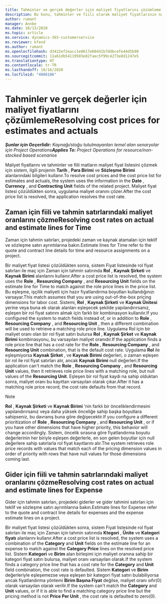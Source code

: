 ```yaml
---
title: Tahminler ve gerçek değerler için maliyet fiyatlarını çözümleme
description: Bu konu, tahminler ve fiili olarak maliyet fiyatlarının nasıl çözüldüğü hakkında bilgi sağlar.
author: rumant
manager: Annbe
ms.date: 10/13/2020
ms.topic: article
ms.service: dynamics-365-customerservice
ms.reviewer: kfend
ms.author: rumant
ms.openlocfilehash: d3422ef2eacc1e0617e60d41b7ddbcefe44d5b90
ms.sourcegitcommit: 11a61db54119503e82faec5f99c4273e8d1247e5
ms.translationtype: HT
ms.contentlocale: tr-TR
ms.lasthandoff: 10/16/2020
ms.locfileid: "4086186"
---
```

# <a name="resolving-cost-prices-for-estimates-and-actuals"></a><span data-ttu-id="1d000-103">Tahminler ve gerçek değerler için maliyet fiyatlarını çözümleme</span><span class="sxs-lookup"><span data-stu-id="1d000-103">Resolving cost prices for estimates and actuals</span></span>

<span data-ttu-id="1d000-104">_**Şunlar için Geçerlidir:** Kaynağı/stoğu tutulmayanları temel alan senaryolar için Project Operations_</span><span class="sxs-lookup"><span data-stu-id="1d000-104">_**Applies To:** Project Operations for resource/non-stocked based scenarios_</span></span>

<span data-ttu-id="1d000-105">Maliyet fiyatlarını ve tahminler ve fiili matların maliyet fiyat listesini çözmek için sistem, ilgili projenin **Tarih** , **Para Birimi** ve **Sözleşme Birimi** alanlarındaki bilgileri kullanır.</span><span class="sxs-lookup"><span data-stu-id="1d000-105">To resolve cost prices and the cost price list for estimates and actuals, the system uses the information in the **Date** , **Currency** , and **Contracting Unit** fields of the related project.</span></span> <span data-ttu-id="1d000-106">Maliyet fiyat listesi çözüldükten sonra, uygulama maliyet oranını çözer.</span><span class="sxs-lookup"><span data-stu-id="1d000-106">After the cost price list is resolved, the application resolves the cost rate.</span></span>

## <a name="resolving-cost-rates-on-actual-and-estimate-lines-for-time"></a><span data-ttu-id="1d000-107">Zaman için fiili ve tahmin satırlarındaki maliyet oranlarını çözme</span><span class="sxs-lookup"><span data-stu-id="1d000-107">Resolving cost rates on actual and estimate lines for Time</span></span>

<span data-ttu-id="1d000-108">Zaman için tahmin satırları, projedeki zaman ve kaynak atamaları için teklif ve sözleşme satırı ayrıntılarına bakın.</span><span class="sxs-lookup"><span data-stu-id="1d000-108">Estimate lines for Time refer to the quote and contract line details for time and resource assignments on a project.</span></span>

<span data-ttu-id="1d000-109">Bir maliyet fiyat listesi çözüldükten sonra, sistem Fiyat listesinde rol fiyat satırları ile maç için Zaman için tahmin satırında **Rol** , **Kaynak Şirketi** ve **Kaynak Birimi** alanlarını kullanır.</span><span class="sxs-lookup"><span data-stu-id="1d000-109">After a cost price list is resolved, the system uses the **Role** , **Resourcing Company** , and **Resourcing Unit** fields on the estimate line for Time to match against the role price lines in the price list.</span></span> <span data-ttu-id="1d000-110">Bu eşleşme, işçilik maliyeti için hazır fiyatlandırma boyutları kullandığınızı varsayar.</span><span class="sxs-lookup"><span data-stu-id="1d000-110">This match assumes that you are using out-of-the-box pricing dimensions for labor cost.</span></span> <span data-ttu-id="1d000-111">Sistemi, **Rol** , **Kaynak Şirketi** ve **Kaynak Ünitesi** yerine veya buna ek olarak alanları eşleşecek şekilde yapılandırırsanız, eşleşen bir rol fiyat satırını almak için farklı bir kombinasyon kullanılır.</span><span class="sxs-lookup"><span data-stu-id="1d000-111">If you configured the system to match fields instead of, or in addition to **Role** , **Resourcing Company** , and **Resourcing Unit** , then a different combination will be used to retrieve a matching role price line.</span></span> <span data-ttu-id="1d000-112">Uygulama Rol için bir maliyet oranı olan bir rol fiyat satırı bulursa **Rol** , **Kaynak Şirket** ve **Kaynak Birimi** kombinasyonu, bu varsayılan maliyet oranıdır.</span><span class="sxs-lookup"><span data-stu-id="1d000-112">If the application finds a role price line that has a cost rate for the **Role** , **Resourcing Company** , and **Resourcing Unit** combination, that is the default cost rate.</span></span> <span data-ttu-id="1d000-113">Uygulama **Rol** ile eşleşmiyorsa **Kaynak Şirket** , ve **Kaynak Birimi** değerleri, o zaman eşleşen bir rol ile rol fiyat satırları alır, ancak **Kaynak Birimi** null değerleri.</span><span class="sxs-lookup"><span data-stu-id="1d000-113">If the application can't match the **Role** , **Resourcing Company** , and **Resourcing Unit** values, then it retrieves role price lines with a matching role, but null values of the **Resourcing Unit**.</span></span> <span data-ttu-id="1d000-114">Eşleşen bir rol fiyat kaydı na sahip olduktan sonra, maliyet oranı bu kayıttan varsayılan olarak çıkar.</span><span class="sxs-lookup"><span data-stu-id="1d000-114">After it has a matching role price record, the cost rate defaults from that record.</span></span> 

> [!NOTE]
> <span data-ttu-id="1d000-115">**Rol** , **Kaynak Şirketi** ve **Kaynak Birimi** 'nin farklı bir önceliklendirmesini yapılandırırsanız veya daha yüksek önceliğe sahip başka boyutlara sahipseniz, bu davranış buna göre değişecektir.</span><span class="sxs-lookup"><span data-stu-id="1d000-115">If you configure a different prioritization of **Role** , **Resourcing Company** , and **Resourcing Unit** , or if you have other dimensions that have higher priority, this behavior will change accordingly.</span></span> <span data-ttu-id="1d000-116">Sistem, öncelik sırasına göre fiyatlandırma boyutu değerlerinin her biriyle eşleşen değerlerle, en son gelen boyutlar için null değerlere sahip satırlarla rol fiyat kayıtlarını alır.</span><span class="sxs-lookup"><span data-stu-id="1d000-116">The system retrieves role price records with values that match each of the pricing dimension values in order of priority with rows that have null values for those dimensions coming last.</span></span>

## <a name="resolving-cost-rates-on-actual-and-estimate-lines-for-expense"></a><span data-ttu-id="1d000-117">Gider için fiili ve tahmin satırlarındaki maliyet oranlarını çözme</span><span class="sxs-lookup"><span data-stu-id="1d000-117">Resolving cost rates on actual and estimate lines for Expense</span></span>

<span data-ttu-id="1d000-118">Gider için tahmin satırları, projedeki giderler ve gider tahmini satırları için teklif ve sözleşme satırı ayrıntılarına bakın.</span><span class="sxs-lookup"><span data-stu-id="1d000-118">Estimate lines for Expense refer to the quote and contract line details for expenses and the expense estimate lines on a project.</span></span>

<span data-ttu-id="1d000-119">Bir maliyet fiyat listesi çözüldükten sonra, sistem Fiyat listesinde rol fiyat satırları ile maç için Zaman için tahmin satırında **Ktegori** , **Ünite** ve **Kategori fiyatı** alanlarını kullanır.</span><span class="sxs-lookup"><span data-stu-id="1d000-119">After a cost price list is resolved, the system uses a combination of the **Category** and **Unit** fields on the estimate line for an expense to match against the **Category Price** lines on the resolved price list.</span></span> <span data-ttu-id="1d000-120">Sistem **Kategori** ve **Birim** alan birleşimi için maliyet oranına sahip bir kategori fiyat satırı bulursa, maliyet oranı varsayılan olarak.</span><span class="sxs-lookup"><span data-stu-id="1d000-120">If the system finds a category price line that has a cost rate for the **Category** and **Unit** field combination, the cost rate is defaulted.</span></span> <span data-ttu-id="1d000-121">Sistem **Kategori** ve **Birim** değerleriyle eşleşemezse veya eşleşen bir kategori fiyat satırı bulabiliyorsa ancak fiyatlandırma yöntemi **Birim Başına Fiyat** değilse, maliyet oranı sıfır(0) olarak varsayılan olarak verilir.</span><span class="sxs-lookup"><span data-stu-id="1d000-121">If the system can't match the **Category** and **Unit** values, or if it is able to find a matching category price line but the pricing method is not **Price Per Unit** , the cost rate is defaulted to zero(0).</span></span>
